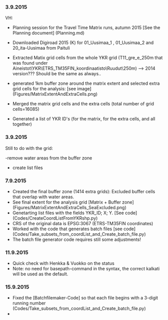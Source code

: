 ### 3.9.2015
VH:
- Planning session for the Travel Time Matrix runs, autumn 2015 [See the Planning document] (Planning.md)


- Downloaded Digiroad 2015 (K) for 01_Uusimaa_1 , 01_Uusimaa_2 and 20_ita-Uusimaa from Paituli


- Extracted Matix grid cells from the whole YKR grid (T11_gre_e_250m that was found under Aineistot\YKR\ETRS_TM35FIN_koordinaatisto\Ruudut\250m) --> 2014 version??? Should be the same as always..
- generated 1km buffer zone around the matrix extent and selected extra grid cells for the analysis: [see image] (Figures/MatrixExtentAndExtraCells.png)
- Merged the matrix grid cells and the extra cells (total number of grid cells=16085)
- Generated a list of YKR ID's (for the matrix, for the extra cells, and all together)



### 3.9.2015

Still to do with the grid: 


-remove water areas from the buffer zone
- create list files

### 7.9.2015

- Created the final buffer zone (1414 extra grids): Excluded buffer cells that overlap with water areas.
- See final extent for the analysis grid [Matrix + Buffer zone] (Figures/MatrixExtentAndExtraCells_SeaExcluded.png)
- Genetarting list files with the fields YKR_ID; X; Y. [See code] (Codes/CreateCoordListFromYKRshp.py)
- CRS of the original data is EPSG:3067 (ETRS-TM35FIN coordinates)
- Worked with the code that generates batch files [see code] (Codes/Take_subsets_from_coordList_and_Create_batch_file.py)
- The batch file generator code requires still some adjustments!



### 11.9.2015

- Quick check with Henkka & Vuokko on the status
- Note: no need for basepath-command in the syntax, the correct kalkati will be used as the default.


### 15.9.2015
- Fixed the [Batchfilemaker-Code] so that each file begins with a 3-digit running number (Codes/Take_subsets_from_coordList_and_Create_batch_file.py)
-


